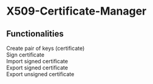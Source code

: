 # X509-Certificate-Manager

## Functionalities 
  Create pair of keys (certificate)  
  Sign certificate  
  Import signed certificate  
  Export signed certificate  
  Export unsigned certificate  

